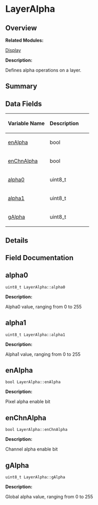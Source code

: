 # LayerAlpha<a name="ZH-CN_TOPIC_0000001054799607"></a>

## **Overview**<a name="section1479819863093531"></a>

**Related Modules:**

[Display](Display.md)

**Description:**

Defines alpha operations on a layer. 

## **Summary**<a name="section447853269093531"></a>

## Data Fields<a name="pub-attribs"></a>

<a name="table1889467583093531"></a>
<table><thead align="left"><tr id="row827704295093531"><th class="cellrowborder" valign="top" width="50%" id="mcps1.1.3.1.1"><p id="p230203053093531"><a name="p230203053093531"></a><a name="p230203053093531"></a>Variable Name</p>
</th>
<th class="cellrowborder" valign="top" width="50%" id="mcps1.1.3.1.2"><p id="p989389359093531"><a name="p989389359093531"></a><a name="p989389359093531"></a>Description</p>
</th>
</tr>
</thead>
<tbody><tr id="row1098399517093531"><td class="cellrowborder" valign="top" width="50%" headers="mcps1.1.3.1.1 "><p id="p770758695093531"><a name="p770758695093531"></a><a name="p770758695093531"></a><a href="LayerAlpha.md#adcf7ccbaaabb8180fcc896bf251f56db">enAlpha</a></p>
</td>
<td class="cellrowborder" valign="top" width="50%" headers="mcps1.1.3.1.2 "><p id="p215650092093531"><a name="p215650092093531"></a><a name="p215650092093531"></a>bool&nbsp;</p>
</td>
</tr>
<tr id="row236914974093531"><td class="cellrowborder" valign="top" width="50%" headers="mcps1.1.3.1.1 "><p id="p1943081786093531"><a name="p1943081786093531"></a><a name="p1943081786093531"></a><a href="LayerAlpha.md#a079f3b69885e57b552016ba3c748522d">enChnAlpha</a></p>
</td>
<td class="cellrowborder" valign="top" width="50%" headers="mcps1.1.3.1.2 "><p id="p234973294093531"><a name="p234973294093531"></a><a name="p234973294093531"></a>bool&nbsp;</p>
</td>
</tr>
<tr id="row1968592530093531"><td class="cellrowborder" valign="top" width="50%" headers="mcps1.1.3.1.1 "><p id="p313011815093531"><a name="p313011815093531"></a><a name="p313011815093531"></a><a href="LayerAlpha.md#a3353553145a2a896ceaeef3b16149612">alpha0</a></p>
</td>
<td class="cellrowborder" valign="top" width="50%" headers="mcps1.1.3.1.2 "><p id="p169760281093531"><a name="p169760281093531"></a><a name="p169760281093531"></a>uint8_t&nbsp;</p>
</td>
</tr>
<tr id="row1686479036093531"><td class="cellrowborder" valign="top" width="50%" headers="mcps1.1.3.1.1 "><p id="p1898633630093531"><a name="p1898633630093531"></a><a name="p1898633630093531"></a><a href="LayerAlpha.md#a2b1d0f73d9ab9a17b2b41ef93c003e62">alpha1</a></p>
</td>
<td class="cellrowborder" valign="top" width="50%" headers="mcps1.1.3.1.2 "><p id="p333849069093531"><a name="p333849069093531"></a><a name="p333849069093531"></a>uint8_t&nbsp;</p>
</td>
</tr>
<tr id="row347928912093531"><td class="cellrowborder" valign="top" width="50%" headers="mcps1.1.3.1.1 "><p id="p1033740751093531"><a name="p1033740751093531"></a><a name="p1033740751093531"></a><a href="LayerAlpha.md#a4ad49522585efedeb70e86de72d84dc0">gAlpha</a></p>
</td>
<td class="cellrowborder" valign="top" width="50%" headers="mcps1.1.3.1.2 "><p id="p1432038802093531"><a name="p1432038802093531"></a><a name="p1432038802093531"></a>uint8_t&nbsp;</p>
</td>
</tr>
</tbody>
</table>

## **Details**<a name="section237350690093531"></a>

## **Field Documentation**<a name="section1268277531093531"></a>

## alpha0<a name="a3353553145a2a896ceaeef3b16149612"></a>

```
uint8_t LayerAlpha::alpha0
```

 **Description:**

Alpha0 value, ranging from 0 to 255 

## alpha1<a name="a2b1d0f73d9ab9a17b2b41ef93c003e62"></a>

```
uint8_t LayerAlpha::alpha1
```

 **Description:**

Alpha1 value, ranging from 0 to 255 

## enAlpha<a name="adcf7ccbaaabb8180fcc896bf251f56db"></a>

```
bool LayerAlpha::enAlpha
```

 **Description:**

Pixel alpha enable bit 

## enChnAlpha<a name="a079f3b69885e57b552016ba3c748522d"></a>

```
bool LayerAlpha::enChnAlpha
```

 **Description:**

Channel alpha enable bit 

## gAlpha<a name="a4ad49522585efedeb70e86de72d84dc0"></a>

```
uint8_t LayerAlpha::gAlpha
```

 **Description:**

Global alpha value, ranging from 0 to 255 

